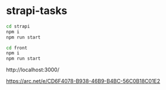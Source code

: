 # strapi-tasks

```bash
cd strapi
npm i
npm run start
```

```bash
cd front
npm i
npm run start
```

http://localhost:3000/

https://arc.net/e/CD6F4078-B938-46B9-B4BC-56C0B18C01E2
